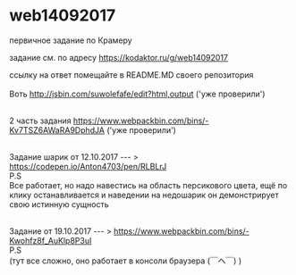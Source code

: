 # web14092017
первичное задание по Крамеру

задание см. по адресу
https://kodaktor.ru/g/web14092017

ссылку на ответ помещайте в README.MD своего репозитория
<br><br>
Воть http://jsbin.com/suwolefafe/edit?html,output ('уже проверили')
<br><br>

2 часть задания  https://www.webpackbin.com/bins/-Kv7TSZ6AWaRA9DphdJA   ('уже проверили')
<br><br>


Задание шарик от 12.10.2017  --- > https://codepen.io/Anton4703/pen/RLBLrJ
<br>
P.S<br>
Все работает, но надо навестись на область персикового цвета, ещё по клику останавливается и наведении на недошарик он демонстрирует свою истинную сущность
<br><br>

Задание от 19.10.2017  --- >   https://www.webpackbin.com/bins/-Kwohfz8f_AuKlp8P3uI   
P.S
<br>
(тут все сложно, оно работает в консоли браузера 	(￣ヘ￣) )
